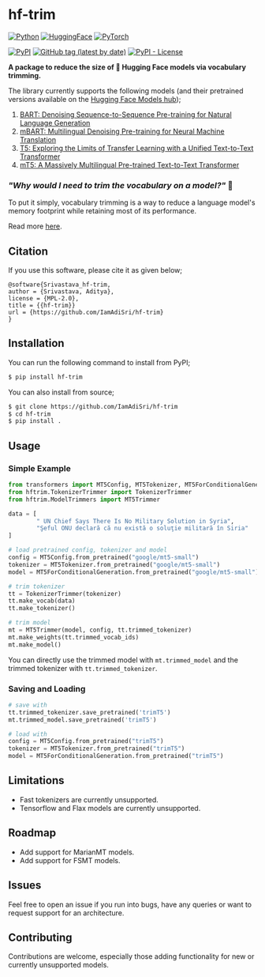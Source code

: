 # hf-trim

[![Python](https://img.shields.io/badge/python-3670A0?logo=python&logoColor=ffdd54)](#) [![HuggingFace](https://img.shields.io/badge/%F0%9F%A4%97%20Hugging%20Face-red)](#) [![PyTorch](https://img.shields.io/badge/PyTorch-%23EE4C2C.svg?logo=PyTorch&logoColor=white)](#)

[<img alt="PyPI" src="https://img.shields.io/pypi/v/hf-trim">](https://pypi.org/project/hf-trim) [<img alt="GitHub tag (latest by date)" src="https://img.shields.io/github/v/tag/IamAdiSri/hf-trim">](https://github.com/IamAdiSri/hf-trim/releases) [<img alt="PyPI - License" src="https://img.shields.io/pypi/l/hf-trim">](#)


**A package to reduce the size of 🤗 Hugging Face models via vocabulary trimming.**

The library currently supports the following models (and their pretrained versions available on the [Hugging Face Models hub](https://huggingface.co/models));

1. [BART: Denoising Sequence-to-Sequence Pre-training for Natural Language Generation](https://huggingface.co/docs/transformers/main/en/model_doc/bart)
2. [mBART: Multilingual Denoising Pre-training for Neural Machine Translation](https://huggingface.co/docs/transformers/main/en/model_doc/mbart)
3. [T5: Exploring the Limits of Transfer Learning with a Unified Text-to-Text Transformer](https://huggingface.co/docs/transformers/model_doc/t5)
4. [mT5: A Massively Multilingual Pre-trained Text-to-Text Transformer](https://huggingface.co/docs/transformers/model_doc/mt5)

### _"Why would I need to trim the vocabulary on a model?"_ 🤔

To put it simply, vocabulary trimming is a way to reduce a language model's memory footprint while retaining most of its performance.

Read more [here](WHY.md).


## Citation

If you use this software, please cite it as given below;
```
@software{Srivastava_hf-trim,
author = {Srivastava, Aditya},
license = {MPL-2.0},
title = {{hf-trim}}
url = {https://github.com/IamAdiSri/hf-trim}
}
```

## Installation

You can run the following command to install from PyPI;
```bash
$ pip install hf-trim
```

You can also install from source;
```bash
$ git clone https://github.com/IamAdiSri/hf-trim
$ cd hf-trim
$ pip install .
```


## Usage
### Simple Example
```python
from transformers import MT5Config, MT5Tokenizer, MT5ForConditionalGeneration
from hftrim.TokenizerTrimmer import TokenizerTrimmer
from hftrim.ModelTrimmers import MT5Trimmer

data = [
        " UN Chief Says There Is No Military Solution in Syria", 
        "Şeful ONU declară că nu există o soluţie militară în Siria"
]

# load pretrained config, tokenizer and model
config = MT5Config.from_pretrained("google/mt5-small")
tokenizer = MT5Tokenizer.from_pretrained("google/mt5-small")
model = MT5ForConditionalGeneration.from_pretrained("google/mt5-small")

# trim tokenizer
tt = TokenizerTrimmer(tokenizer)
tt.make_vocab(data)
tt.make_tokenizer()

# trim model
mt = MT5Trimmer(model, config, tt.trimmed_tokenizer)
mt.make_weights(tt.trimmed_vocab_ids)
mt.make_model()
```

You can directly use the trimmed model with `mt.trimmed_model` and the trimmed tokenizer with `tt.trimmed_tokenizer`.

### Saving and Loading
```python
# save with
tt.trimmed_tokenizer.save_pretrained('trimT5')
mt.trimmed_model.save_pretrained('trimT5')

# load with
config = MT5Config.from_pretrained("trimT5")
tokenizer = MT5Tokenizer.from_pretrained("trimT5")
model = MT5ForConditionalGeneration.from_pretrained("trimT5")
```


## Limitations
- Fast tokenizers are currently unsupported.
- Tensorflow and Flax models are currently unsupported.


## Roadmap
- Add support for MarianMT models.
- Add support for FSMT models.


## Issues
Feel free to open an issue if you run into bugs, have any queries or want to request support for an architecture.


## Contributing
Contributions are welcome, especially those adding functionality for new or currently unsupported models.
